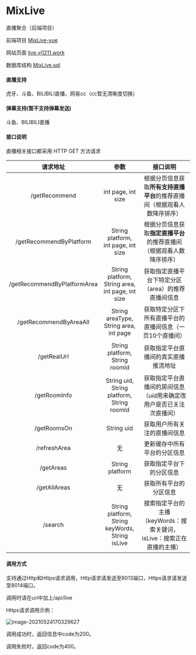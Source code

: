 # MixLive

  直播聚合（后端项目）

  前端项目    [MixLive-vue](https://github.com/guyijie1211/MixLive-vue)

  网站页面    [live.yj1211.work](live.yj1211.work)

  数据库结构	[MixLive.sql](https://github.com/guyijie1211/MixLive/blob/master/MixLive.sql)

#### 直播支持

  虎牙、斗鱼、BILIBILI直播、网易cc（cc暂无清晰度切换）

#### 弹幕支持(暂不支持弹幕发送)

  斗鱼、BILIBILI直播

#### 接口说明

  直播相关接口都采用 HTTP GET 方法请求

|          请求地址           |                       参数                       |                           接口说明                           |
| :-------------------------: | :----------------------------------------------: | :----------------------------------------------------------: |
|        /getRecommend        |                int page, int size                | 根据分页信息获取**所有支持直播平台**的推荐直播间（根据观看人数降序排序） |
|   /getRecommendByPlatform   |       String platform, int page, int size        | 根据分页信息获取**指定直播平台**的推荐直播间（根据观看人数降序排序） |
| /getRecommendByPlatformArea | String platform, String area, int page, int size |      获取指定直播平台下特定分区（area）的推荐直播间信息      |
|   /getRecommendByAreaAll    |      String areaType, String area, int page      |   获取特定分区下所有直播平台的直播间信息（一页10个直播间）   |
|         /getRealUrl         |          String platform, String roomId          |             获取指定平台直播间的真实直播推流地址             |
|        /getRoomInfo         |    String uid, String platform, String roomId    | 获取指定平台直播间的房间信息（uid用来确定改用户是否已关注次直播间） |
|         /getRoomsOn         |                    String uid                    |                 获取用户所有关注的直播间信息                 |
|        /refreshArea         |                        无                        |                 更新缓存中所有平台的分区信息                 |
|          /getAreas          |                 String platform                  |                   获取指定平台下的分区信息                   |
|        /getAllAreas         |                        无                        |                    获取所有平台的分区信息                    |
|           /search           | String platform, String keyWords, String isLive  | 搜索指定平台的主播（keyWords：搜索关键词，isLive：搜索正在直播的主播） |

#### 调用方式

  支持通过Http和Https请求调用，Http请求请发送至8013端口，Https请求请发送至8014端口。

  调用时请在uri中加上/api/live

  Https请求调用示例：

 ![image-20210524170329627](https://typora-pic-yj.oss-cn-shanghai.aliyuncs.com/img/image-20210524170329627.png)

  调用成功时，返回信息中code为200。

  调用失败时，返回code为400。

